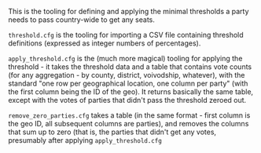 This is the tooling for defining and applying the minimal thresholds a
party needs to pass country-wide to get any seats.

`threshold.cfg` is the tooling for importing a CSV file containing threshold
definitions (expressed as integer numbers of percentages).

`apply_threshold.cfg` is the (much more magical) tooling for applying the
threshold - it takes the threshold data and a table that contains vote
counts (for any aggregation - by county, district, voivodship, whatever),
with the standard "one row per geographical location, one column per
party" (with the first column being the ID of the geo). It returns basically
the same table, except with the votes of parties that didn't pass the
threshold zeroed out.

`remove_zero_parties.cfg` takes a table (in the same format - first column
is the geo ID, all subsequent columns are parties), and removes the columns
that sum up to zero (that is, the parties that didn't get any votes,
presumably after applying `apply_threshold.cfg`
